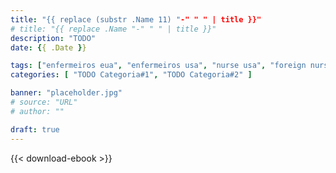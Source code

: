 ```yaml
---
title: "{{ replace (substr .Name 11) "-" " " | title }}"
# title: "{{ replace .Name "-" " " | title }}"
description: "TODO"
date: {{ .Date }}

tags: ["enfermeiros eua", "enfermeiros usa", "nurse usa", "foreign nurses", "home care"]
categories: [ "TODO Categoria#1", "TODO Categoria#2" ]

banner: "placeholder.jpg"
# source: "URL"
# author: ""

draft: true
---
```


<!-- <TODO Apague esta linha e escreva aqui o blog post> -->
<!-- ### Subtítulos começam com 3 # -->

{{< download-ebook >}}

